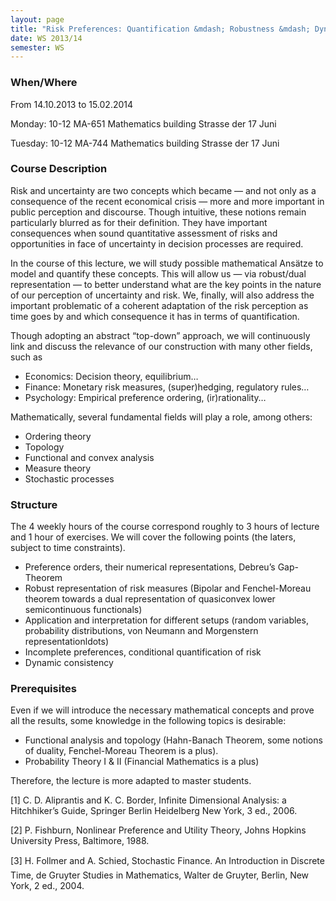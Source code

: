 ```yaml
---
layout: page
title: "Risk Preferences: Quantification &mdash; Robustness &mdash; Dynamic"
date: WS 2013/14
semester: WS
---
```

### When/Where

From 14.10.2013 to 15.02.2014

Monday: 10-12 MA-651 Mathematics building Strasse der 17 Juni

Tuesday: 10-12 MA-744 Mathematics building Strasse der 17 Juni



### Course Description

Risk and uncertainty are two concepts which became — and not only as a
consequence of the recent economical crisis — more and more important in
public perception and discourse. Though intuitive, these notions remain
particularly blurred as for their definition. They have important
consequences when sound quantitative assessment of risks and
opportunities in face of uncertainty in decision processes are required.

In the course of this lecture, we will study possible mathematical
Ansätze to model and quantify these concepts. This will allow us — via
robust/dual representation — to better understand what are the key
points in the nature of our perception of uncertainty and risk. We,
finally, will also address the important problematic of a coherent
adaptation of the risk perception as time goes by and which consequence
it has in terms of quantification.

Though adopting an abstract “top-down” approach, we will continuously
link and discuss the relevance of our construction with many other
fields, such as

-   Economics: Decision theory, equilibrium…
-   Finance: Monetary risk measures, (super)hedging, regulatory rules…
-   Psychology: Empirical preference ordering, (ir)rationality…

Mathematically, several fundamental fields will play a role, among
others:

-   Ordering theory
-   Topology
-   Functional and convex analysis
-   Measure theory
-   Stochastic processes

### Structure

The 4 weekly hours of the course correspond roughly to 3 hours of
lecture and 1 hour of exercises. We will cover the following points (the
laters, subject to time constraints).

-   Preference orders, their numerical representations, Debreu’s
    Gap-Theorem
-   Robust representation of risk measures (Bipolar and Fenchel-Moreau
    theorem towards a dual representation of quasiconvex lower
    semicontinuous functionals)
-   Application and interpretation for different setups (random
    variables, probability distributions, von Neumann and Morgenstern
    representationldots)
-   Incomplete preferences, conditional quantification of risk
-   Dynamic consistency

### Prerequisites

Even if we will introduce the necessary mathematical concepts and prove
all the results, some knowledge in the following topics is desirable:

-   Functional analysis and topology (Hahn-Banach Theorem, some notions
    of duality, Fenchel-Moreau Theorem is a plus).
-   Probability Theory I & II (Financial Mathematics is a plus)

Therefore, the lecture is more adapted to master students.

[1] C. D. Aliprantis and K. C. Border, Infinite Dimensional Analysis: a
Hitchhiker’s Guide, Springer Berlin Heidelberg New York, 3 ed., 2006.

[2] P. Fishburn, Nonlinear Preference and Utility Theory, Johns Hopkins
University Press, Baltimore, 1988.

[3] H. Follmer and A. Schied, Stochastic Finance. An Introduction in
Discrete Time, de Gruyter Studies in Mathematics, Walter de Gruyter,
Berlin, New York, 2 ed., 2004.
